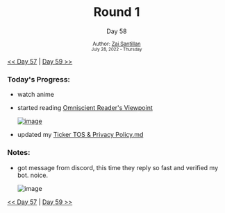 <div align="center">
    <h1>Round 1</h1>
    <p>Day 58</p>
    <sub>
      Author: <a href="https://github.com/plskz" target="_blank">Zai Santillan</a>
      <br>
      <small>July 28, 2022 - Thursday</small>
    </sub>
  </div>

[<< Day 57](day057.md) | [Day 59 >>](day059.md)

### Today's Progress:

- watch anime
- started reading [Omniscient Reader's Viewpoint](https://anilist.co/manga/119257/Omniscient-Reader/)

  <a href='https://anilist.co/manga/119257/Omniscient-Reader/'>![image](https://user-images.githubusercontent.com/57343545/183223284-f24b0189-e339-4589-ac14-2c239d5411d7.png)</a>

- updated my [Ticker TOS & Privacy Policy.md](https://gist.github.com/plskz/43df027a74d0bf79c3cfffc91b75c8ef)

### Notes:

- got message from discord, this time they reply so fast and verified my bot. noice.

  ![image](https://user-images.githubusercontent.com/57343545/183223554-e3c6faa3-618e-4dc5-94a4-f2135c1067a7.png)

[<< Day 57](day057.md) | [Day 59 >>](day059.md)
